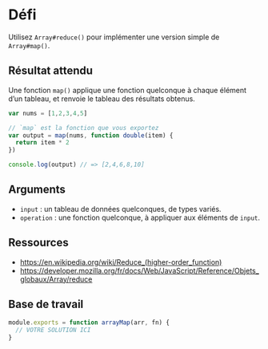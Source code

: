 # Défi

Utilisez `Array#reduce()` pour implémenter une version simple de `Array#map()`.

## Résultat attendu

Une fonction `map()` applique une fonction quelconque à chaque élément d’un tableau, et renvoie le tableau des résultats obtenus.

```js
var nums = [1,2,3,4,5]

// `map` est la fonction que vous exportez
var output = map(nums, function double(item) {
  return item * 2
})

console.log(output) // => [2,4,6,8,10]
```

## Arguments

* `input` : un tableau de données quelconques, de types variés.
* `operation` : une fonction quelconque, à appliquer aux éléments de `input`.

## Ressources

* https://en.wikipedia.org/wiki/Reduce_(higher-order_function)
* https://developer.mozilla.org/fr/docs/Web/JavaScript/Reference/Objets_globaux/Array/reduce

## Base de travail

```js
module.exports = function arrayMap(arr, fn) {
  // VOTRE SOLUTION ICI
}
```
